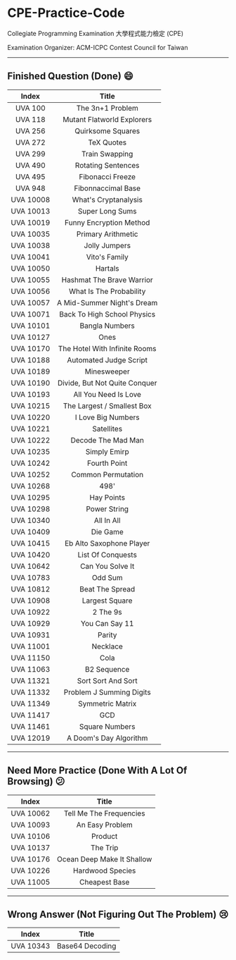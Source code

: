 # CPE-Practice-Code

Collegiate Programming Examination 大學程式能力檢定 (CPE)

Examination Organizer: ACM-ICPC Contest Council for Taiwan

---

## Finished Question (Done) 😄

|Index|Title|
|:-----:|:-----:|
|UVA 100|The 3n+1 Problem|
|UVA 118|Mutant Flatworld Explorers|
|UVA 256|Quirksome Squares|
|UVA 272|TeX Quotes|
|UVA 299|Train Swapping|
|UVA 490|Rotating Sentences|
|UVA 495|Fibonacci Freeze|
|UVA 948|Fibonnaccimal Base|
|UVA 10008|What's Cryptanalysis|
|UVA 10013|Super Long Sums|
|UVA 10019|Funny Encryption Method|
|UVA 10035|Primary Arithmetic|
|UVA 10038|Jolly Jumpers|
|UVA 10041|Vito's Family|
|UVA 10050|Hartals|
|UVA 10055|Hashmat The Brave Warrior|
|UVA 10056|What Is The Probability|
|UVA 10057|A Mid-Summer Night's Dream|
|UVA 10071|Back To High School Physics|
|UVA 10101|Bangla Numbers|
|UVA 10127|Ones|
|UVA 10170|The Hotel With Infinite Rooms|
|UVA 10188|Automated Judge Script|
|UVA 10189|Minesweeper|
|UVA 10190|Divide, But Not Quite Conquer|
|UVA 10193|All You Need Is Love|
|UVA 10215|The Largest / Smallest Box|
|UVA 10220|I Love Big Numbers|
|UVA 10221|Satellites|
|UVA 10222|Decode The Mad Man|
|UVA 10235|Simply Emirp|
|UVA 10242|Fourth Point|
|UVA 10252|Common Permutation|
|UVA 10268|498'|
|UVA 10295|Hay Points|
|UVA 10298|Power String|
|UVA 10340|All In All|
|UVA 10409|Die Game|
|UVA 10415|Eb Alto Saxophone Player|
|UVA 10420|List Of Conquests|
|UVA 10642|Can You Solve It|
|UVA 10783|Odd Sum|
|UVA 10812|Beat The Spread|
|UVA 10908|Largest Square|
|UVA 10922|2 The 9s|
|UVA 10929|You Can Say 11|
|UVA 10931|Parity|
|UVA 11001|Necklace|
|UVA 11150|Cola|
|UVA 11063|B2 Sequence|
|UVA 11321|Sort Sort And Sort|
|UVA 11332|Problem J Summing Digits|
|UVA 11349|Symmetric Matrix|
|UVA 11417|GCD|
|UVA 11461|Square Numbers|
|UVA 12019|A Doom's Day Algorithm|

---

## Need More Practice (Done With A Lot Of Browsing) 😕

|Index|Title|
|:-----:|:-----:|
|UVA 10062|Tell Me The Frequencies|
|UVA 10093|An Easy Problem|
|UVA 10106|Product|
|UVA 10137|The Trip|
|UVA 10176|Ocean Deep Make It Shallow|
|UVA 10226|Hardwood Species|
|UVA 11005|Cheapest Base|

---

## Wrong Answer (Not Figuring Out The Problem) 😢

|Index|Title|
|:-----:|:-----:|
|UVA 10343|Base64 Decoding|
